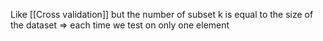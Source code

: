 Like [[Cross validation]] but the number of subset k is equal to the size of the dataset => 
each time we test on only one element
